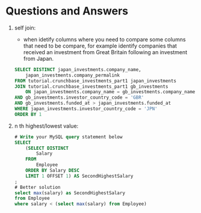 # Questions and Answers

1. self join:
    - when idetify columns where you need to compare some columns that need to be compare, for example identify companies that received an investment from Great Britain following an investment from Japan.

    ```SQL
    SELECT DISTINCT japan_investments.company_name,
        japan_investments.company_permalink
    FROM tutorial.crunchbase_investments_part1 japan_investments
    JOIN tutorial.crunchbase_investments_part1 gb_investments
        ON japan_investments.company_name = gb_investments.company_name
    AND gb_investments.investor_country_code = 'GBR'
    AND gb_investments.funded_at > japan_investments.funded_at
    WHERE japan_investments.investor_country_code = 'JPN'
    ORDER BY 1
    ```

2. n th highest/lowest value:

    ```SQL
    # Write your MySQL query statement below
    SELECT
        (SELECT DISTINCT
            Salary
        FROM
            Employee
        ORDER BY Salary DESC
        LIMIT 1 OFFSET 1) AS SecondHighestSalary
    ;
    # Better solution
    select max(salary) as SecondHighestSalary
    from Employee
    where salary < (select max(salary) from Employee)
    ```
